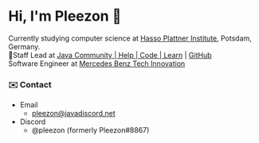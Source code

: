 # Hi, I'm Pleezon 👋

Currently studying computer science at [Hasso Plattner Institute](https://hpi.de/index.html), Potsdam, Germany.  
📝Staff Lead at [Java Community | Help | Code | Learn](https://discordjug.net/) | [GitHub](https://github.com/Java-Discord)  
Software Engineer at [Mercedes Benz Tech Innovation](https://www.mercedes-benz-techinnovation.com/)


 ### ✉️ Contact
 - Email
   - pleezon@javadiscord.net
 - Discord
   - @pleezon (formerly Pleezon#8867)


<!--
**Pleezon/Pleezon** is a ✨ _special_ ✨ repository because its `README.md` (this file) appears on your GitHub profile.

Here are some ideas to get you started:

- 🔭 I’m currently working on ...
- 🌱 I’m currently learning ...
- 👯 I’m looking to collaborate on ...
- 🤔 I’m looking for help with ...
- 💬 Ask me about ...
- 📫 How to reach me: ...
- 😄 Pronouns: ...
- ⚡ Fun fact: ...
-->
